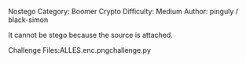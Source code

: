 Nostego
Category: Boomer Crypto
Difficulty: Medium
Author: pinguly / black-simon

It cannot be stego because the source is attached.

Challenge Files:ALLES.enc.pngchallenge.py
